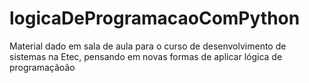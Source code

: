 # logicaDeProgramacaoComPython
Material dado em sala de aula para o curso de desenvolvimento de sistemas na Etec, pensando em novas formas de aplicar lógica de programaçãoão
